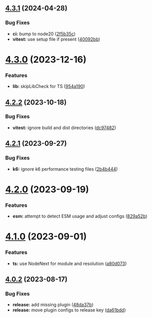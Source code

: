 ## [4.3.1](https://github.com/openapi-typescript-infra/coconfig/compare/v4.3.0...v4.3.1) (2024-04-28)


### Bug Fixes

* **ci:** bump to node20 ([2f5b35c](https://github.com/openapi-typescript-infra/coconfig/commit/2f5b35c0c4161b5b16d9d1afb64896e53b25584d))
* **vitest:** use setup file if present ([40092bb](https://github.com/openapi-typescript-infra/coconfig/commit/40092bb6f064bf1f6dafa0ed3a8f38df088e0543))

# [4.3.0](https://github.com/openapi-typescript-infra/coconfig/compare/v4.2.2...v4.3.0) (2023-12-16)


### Features

* **lib:** skipLibCheck for TS ([954a190](https://github.com/openapi-typescript-infra/coconfig/commit/954a19083c1876c6a7b58b343e35e2c8dc9a05a6))

## [4.2.2](https://github.com/openapi-typescript-infra/coconfig/compare/v4.2.1...v4.2.2) (2023-10-18)


### Bug Fixes

* **vitest:** ignore build and dist directories ([dc97482](https://github.com/openapi-typescript-infra/coconfig/commit/dc97482398871ad137f3f5bdf43f60fd20d77efc))

## [4.2.1](https://github.com/openapi-typescript-infra/coconfig/compare/v4.2.0...v4.2.1) (2023-09-27)


### Bug Fixes

* **k6:** ignore k6 performance testing files ([2b4b444](https://github.com/openapi-typescript-infra/coconfig/commit/2b4b444918e326034f85d50d85c9667dc1c95ed0))

# [4.2.0](https://github.com/openapi-typescript-infra/coconfig/compare/v4.1.0...v4.2.0) (2023-09-19)


### Features

* **esm:** attempt to detect ESM usage and adjust configs ([829a52b](https://github.com/openapi-typescript-infra/coconfig/commit/829a52b998f0927781d3e2e0fe25d46d3ffc248c))

# [4.1.0](https://github.com/openapi-typescript-infra/coconfig/compare/v4.0.2...v4.1.0) (2023-09-01)


### Features

* **ts:** use NodeNext for module and resolution ([a80d073](https://github.com/openapi-typescript-infra/coconfig/commit/a80d073bef0f03eb7bb3dede242b3f3fdf120714))

## [4.0.2](https://github.com/openapi-typescript-infra/coconfig/compare/v4.0.1...v4.0.2) (2023-08-17)


### Bug Fixes

* **release:** add missing plugin ([48da37b](https://github.com/openapi-typescript-infra/coconfig/commit/48da37b75a45a71cd7130b5906ceb032b6b391b5))
* **release:** move plugin configs to release key ([da61bdd](https://github.com/openapi-typescript-infra/coconfig/commit/da61bdd13d0f53668a14953494d510f0ef81b95a))
